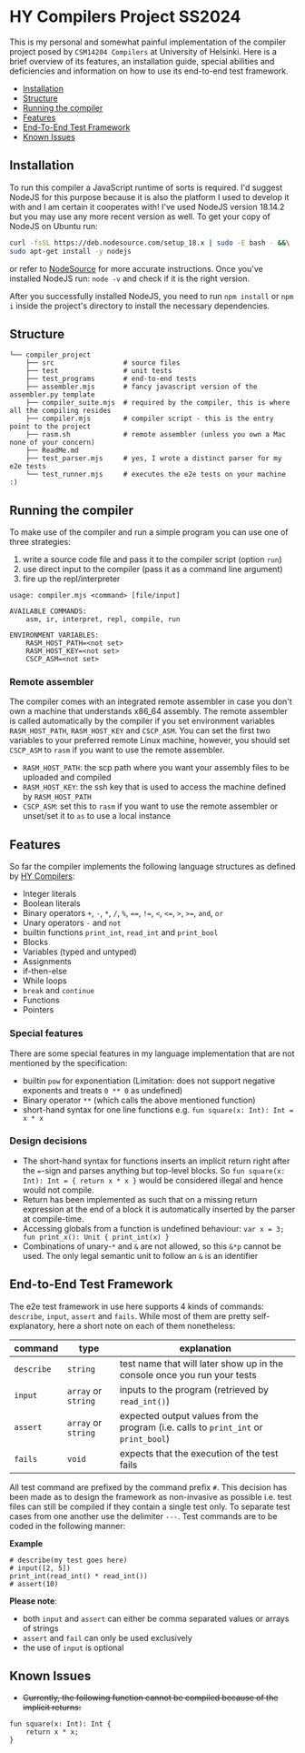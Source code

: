 # HY Compilers Project SS2024

This is my personal and somewhat painful implementation of the compiler project posed by `CSM14204 Compilers` at University of Helsinki. Here is a brief overview of its features, an installation guide, special abilities and deficiencies and information on how to use its end-to-end test framework.

- [Installation](#installation)
- [Structure](#structure)
- [Running the compiler](#running-the-compiler)
- [Features](#features)
- [End-To-End Test Framework](#end-to-end-test-framework)
- [Known Issues](#known-issues)

## Installation

To run this compiler a JavaScript runtime of sorts is required. I'd suggest NodeJS for this purpose because it is also the platform I used to develop it with and I am certain it cooperates with! I've used NodeJS version 18.14.2 but you may use any more recent version as well. To get your copy of NodeJS on Ubuntu run:

```sh
curl -fsSL https://deb.nodesource.com/setup_18.x | sudo -E bash - &&\
sudo apt-get install -y nodejs
```

or refer to [NodeSource](https://github.com/nodesource/distributions/blob/master/README.md) for more accurate instructions. Once you've installed NodeJS run: `node -v` and check if it is the right version.

After you successfully installed NodeJS, you need to run `npm install` or `npm i` inside the project's directory to install the necessary dependencies.

## Structure

```
└── compiler_project
    ├── src                 # source files
    ├── test                # unit tests
    ├── test_programs       # end-to-end tests
    ├── assembler.mjs       # fancy javascript version of the assembler.py template
    ├── compiler_suite.mjs  # required by the compiler, this is where all the compiling resides
    ├── compiler.mjs        # compiler script - this is the entry point to the project
    ├── rasm.sh             # remote assembler (unless you own a Mac none of your concern)
    ├── ReadMe.md
    ├── test_parser.mjs     # yes, I wrote a distinct parser for my e2e tests  
    └── test_runner.mjs     # executes the e2e tests on your machine :)
```

## Running the compiler

To make use of the compiler and run a simple program you can use one of three strategies:
1. write a source code file and pass it to the compiler script (option `run`)
2. use direct input to the compiler (pass it as a command line argument)
3. fire up the repl/interpreter

```
usage: compiler.mjs <command> [file/input]

AVAILABLE COMMANDS:
    asm, ir, interpret, repl, compile, run

ENVIRONMENT VARIABLES:
    RASM_HOST_PATH=<not set>
    RASM_HOST_KEY=<not set>
    CSCP_ASM=<not set>
```

### Remote assembler

The compiler comes with an integrated remote assembler in case you don't own a machine that understands x86_64 assembly. The remote assembler is called automatically by the compiler if you set environment variables `RASM_HOST_PATH`, `RASM_HOST_KEY` and `CSCP_ASM`. You can set the first two variables to your preferred remote Linux machine, however, you should set `CSCP_ASM` to `rasm` if you want to use the remote assembler.

- `RASM_HOST_PATH`: the scp path where you want your assembly files to be uploaded and compiled
- `RASM_HOST_KEY`: the ssh key that is used to access the machine defined by `RASM_HOST_PATH`
- `CSCP_ASM`: set this to `rasm` if you want to use the remote assembler or unset/set it to `as` to use a local instance

## Features

So far the compiler implements the following language structures as defined by [HY Compilers](https://hy-compilers.github.io/spring-2024/project/):

- Integer literals
- Boolean literals
- Binary operators `+`, `-`, `*`, `/`, `%`, `==`, `!=`, `<`, `<=`, `>`, `>=`, `and`, `or`
- Unary operators `-` and `not`
- builtin functions `print_int`, `read_int` and `print_bool`
- Blocks
- Variables (typed and untyped)
- Assignments
- if-then-else
- While loops
- `break` and `continue`
- Functions
- Pointers

### Special features

There are some special features in my language implementation that are not mentioned by the specification:

- builtin `pow` for exponentiation (Limitation: does not support negative exponents and treats `0 ** 0` as undefined)
- Binary operator `**` (which calls the above mentioned function)
- short-hand syntax for one line functions e.g. `fun square(x: Int): Int = x * x`

### Design decisions

- The short-hand syntax for functions inserts an implicit return right after the `=`-sign and parses anything but top-level blocks. So `fun square(x: Int): Int = { return x * x }` would be considered illegal and hence would not compile.
- Return has been implemented as such that on a missing return expression at the end of a block it is automatically inserted by the parser at compile-time.
- Accessing globals from a function is undefined behaviour: `var x = 3; fun print_x(): Unit { print_int(x) }`
- Combinations of unary-`*` and `&` are not allowed, so this `&*p` cannot be used. The only legal semantic unit to follow an `&` is an identifier

## End-to-End Test Framework

The e2e test framework in use here supports 4 kinds of commands: `describe`, `input`, `assert` and `fails`. While most of them are pretty self-explanatory, here a short note on each of them nonetheless:

| command | type | explanation |
| ------- | ---- | ----------- |
| `describe` | `string` | test name that will later show up in the console once you run your tests |
| `input` | `array` or `string` | inputs to the program (retrieved by `read_int()`) |
| `assert` | `array` or `string` | expected output values from the program (i.e. calls to `print_int` or `print_bool`) |
| `fails` | `void` | expects that the execution of the test fails |

All test command are prefixed by the command prefix `#`. This decision has been made as to design the framework as non-invasive as possible i.e. test files can still be compiled if they contain a single test only. To separate test cases from one another use the delimiter `---`. Test commands are to be coded in the following manner:

**Example**

```
# describe(my test goes here)
# input([2, 5])
print_int(read_int() * read_int())
# assert(10)
```

**Please note**:
- both `input` and `assert` can either be comma separated values or arrays of strings
- `assert` and `fail` can only be used exclusively
- the use of `input` is optional

## Known Issues

- ~~Currently, the following function cannot be compiled because of the implicit returns:~~
```
fun square(x: Int): Int {
    return x * x;
}
```
